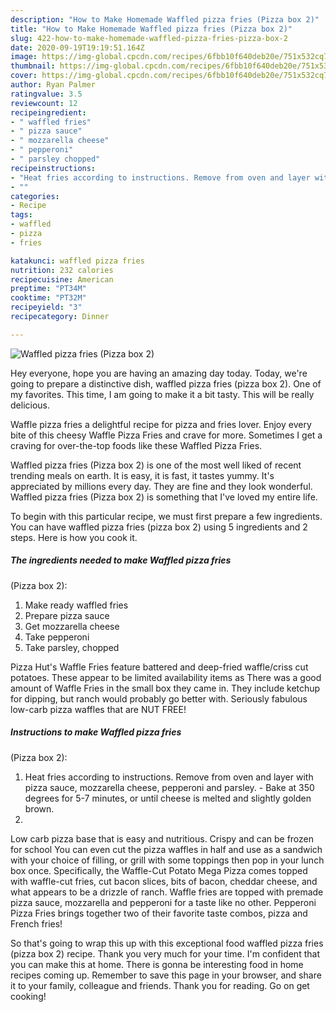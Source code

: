 ```yaml
---
description: "How to Make Homemade Waffled pizza fries (Pizza box 2)"
title: "How to Make Homemade Waffled pizza fries (Pizza box 2)"
slug: 422-how-to-make-homemade-waffled-pizza-fries-pizza-box-2
date: 2020-09-19T19:19:51.164Z
image: https://img-global.cpcdn.com/recipes/6fbb10f640deb20e/751x532cq70/waffled-pizza-fries-pizza-box-2-recipe-main-photo.jpg
thumbnail: https://img-global.cpcdn.com/recipes/6fbb10f640deb20e/751x532cq70/waffled-pizza-fries-pizza-box-2-recipe-main-photo.jpg
cover: https://img-global.cpcdn.com/recipes/6fbb10f640deb20e/751x532cq70/waffled-pizza-fries-pizza-box-2-recipe-main-photo.jpg
author: Ryan Palmer
ratingvalue: 3.5
reviewcount: 12
recipeingredient:
- " waffled fries"
- " pizza sauce"
- " mozzarella cheese"
- " pepperoni"
- " parsley chopped"
recipeinstructions:
- "Heat fries according to instructions. Remove from oven and layer with pizza sauce, mozzarella cheese, pepperoni and parsley. Bake at 350 degrees for 5-7 minutes, or until cheese is melted and slightly golden brown."
- ""
categories:
- Recipe
tags:
- waffled
- pizza
- fries

katakunci: waffled pizza fries 
nutrition: 232 calories
recipecuisine: American
preptime: "PT34M"
cooktime: "PT32M"
recipeyield: "3"
recipecategory: Dinner

---
```



![Waffled pizza fries
(Pizza box 2)](https://img-global.cpcdn.com/recipes/6fbb10f640deb20e/751x532cq70/waffled-pizza-fries-pizza-box-2-recipe-main-photo.jpg)

Hey everyone, hope you are having an amazing day today. Today, we're going to prepare a distinctive dish, waffled pizza fries
(pizza box 2). One of my favorites. This time, I am going to make it a bit tasty. This will be really delicious.

Waffle pizza fries a delightful recipe for pizza and fries lover. Enjoy every bite of this cheesy Waffle Pizza Fries and crave for more. Sometimes I get a craving for over-the-top foods like these Waffled Pizza Fries.

Waffled pizza fries
(Pizza box 2) is one of the most well liked of recent trending meals on earth. It is easy, it is fast, it tastes yummy. It's appreciated by millions every day. They are fine and they look wonderful. Waffled pizza fries
(Pizza box 2) is something that I've loved my entire life.


To begin with this particular recipe, we must first prepare a few ingredients. You can have waffled pizza fries
(pizza box 2) using 5 ingredients and 2 steps. Here is how you cook it.

<!--inarticleads1-->

##### The ingredients needed to make Waffled pizza fries
(Pizza box 2):

1. Make ready  waffled fries
1. Prepare  pizza sauce
1. Get  mozzarella cheese
1. Take  pepperoni
1. Take  parsley, chopped


Pizza Hut&#39;s Waffle Fries feature battered and deep-fried waffle/criss cut potatoes. These appear to be limited availability items as There was a good amount of Waffle Fries in the small box they came in. They include ketchup for dipping, but ranch would probably go better with. Seriously fabulous low-carb pizza waffles that are NUT FREE! 

<!--inarticleads2-->

##### Instructions to make Waffled pizza fries
(Pizza box 2):

1. Heat fries according to instructions. Remove from oven and layer with pizza sauce, mozzarella cheese, pepperoni and parsley. - Bake at 350 degrees for 5-7 minutes, or until cheese is melted and slightly golden brown.
1. 


Low carb pizza base that is easy and nutritious. Crispy and can be frozen for school You can even cut the pizza waffles in half and use as a sandwich with your choice of filling, or grill with some toppings then pop in your lunch box once. Specifically, the Waffle-Cut Potato Mega Pizza comes topped with waffle-cut fries, cut bacon slices, bits of bacon, cheddar cheese, and what appears to be a drizzle of ranch. Waffle fries are topped with premade pizza sauce, mozzarella and pepperoni for a taste like no other. Pepperoni Pizza Fries brings together two of their favorite taste combos, pizza and French fries! 

So that's going to wrap this up with this exceptional food waffled pizza fries
(pizza box 2) recipe. Thank you very much for your time. I'm confident that you can make this at home. There is gonna be interesting food in home recipes coming up. Remember to save this page in your browser, and share it to your family, colleague and friends. Thank you for reading. Go on get cooking!
